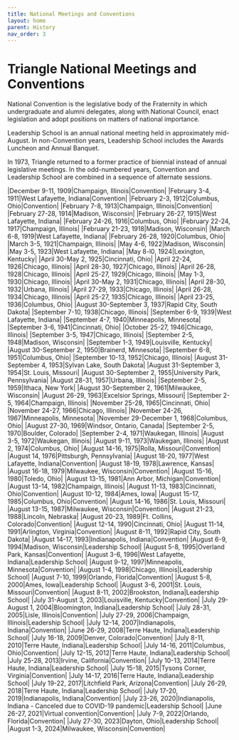 ```yaml
---
title: National Meetings and Conventions
layout: home
parent: History
nav_order: 3
---
```

# Triangle National Meetings and Conventions

National Convention is the legislative body of the Fraternity in which
undergraduate and alumni delegates, along with National Council, enact
legislation and adopt positions on matters of national importance.

Leadership School is an annual national meeting held in approximately
mid-August.  In non-Convention years, Leadership School includes the
Awards Luncheon and Annual Banquet.

In 1973, Triangle returned to a former practice of biennial instead of
annual legislative meetings.  In the odd-numbered years, Convention and
Leadership School are combined in a sequence of alternate sessions.

|December 9-11, 1909|Champaign, Illinois|Convention|
|February 3-4, 1911|West Lafayette, Indiana|Convention|
|February 2-3, 1912|Columbus, Ohio|Convention|
|February 7-8, 1913|Champaign, Illinois|Convention|
|February 27-28, 1914|Madison, Wisconsin|
|February 26-27, 1915|West Lafayette, Indiana|
|February 24-26, 1916|Columbus, Ohio|
|February 22-24, 1917|Champaign, Illinois|
|February 21-23, 1918|Madison, Wisconsin|
|March 6-8, 1919|West Lafayette, Indiana|
|February 26-28, 1920|Columbus, Ohio|
|March 3-5, 1921|Champaign, Illinois|
|May 4-6, 1922|Madison, Wisconsin|
|May 3-5, 1923|West Lafayette, Indiana|
|May 8-l0, 1924|Lexington, Kentucky|
|April 30-May 2, 1925|Cincinnati, Ohio|
|April 22-24, 1926|Chicago, Illinois|
|April 28-30, 1927|Chicago, Illinois|
|April 26-28, 1928|Chicago, Illinois|
|April 25-27, 1929|Chicago, Illinois|
|May 1-3, 1930|Chicago, Illinois|
|April 30-May 2, 1931|Chicago, Illinois|
|April 28-30, 1932|Urbana, Illinois|
|April 27-29, 1933|Chicago, Illinois|
|April 26-28, 1934|Chicago, Illinois|
|April 25-27, 1935|Chicago, Illinois|
|April 23-25, 1936|Columbus, Ohio|
|August 30-September 3, 1937|Rapid City, South Dakota|
|September 7-10, 1938|Chicago, Illinois|
|September 6-9, 1939|West Lafayette, Indiana|
|September 4-7, 1940|Minneapolis, Minnesota|
|September 3-6, 1941|Cincinnati, Ohio|
|October 25-27, 1946|Chicago, Illinois|
|September 3-5, 1947|Chicago, Illinois|
|September 2-5, 1948|Madison, Wisconsin|
|September 1-3, 1949|Louisville, Kentucky|
|August 30-September 2, 1950|Brainerd, Minnesota|
|September 6-8, 1951|Columbus, Ohio|
|September 10-13, 1952|Chicago, Illinois|
|August 31-September 4, 1953|Sylvan Lake, South Dakota|
|August 31-September 3, 1954|St. Louis, Missouri|
|August 30-September 2, 1955|University Park, Pennsylvania|
|August 28-31, 1957|Urbana, Illinois|
|September 2-5, 1959|Ithaca, New York|
|August 30-September 2, 1961|Milwaukee, Wisconsin|
|August 26-29, 1963|Excelsior Springs, Missouri|
|September 2-5, 1964|Champaign, Illinois|
|November 25-28, 1965|Cincinnati, Ohio|
|November 24-27, 1966|Chicago, Illinois|
|November 24-26, 1967|Minneapolis, Minnesota|
|November 29-December 1, 1968|Columbus, Ohio|
|August 27-30, 1969|Windsor, Ontario, Canada|
|September 2-5, 1970|Boulder, Colorado|
|September 2-4, 1971|Waukegan, Illinois|
|August 3-5, 1972|Waukegan, Illinois|
|August 9-11, 1973|Waukegan, Illinois|
|August 2, 1974|Columbus, Ohio|
|August 14-16, 1975|Rolla, Missouri|Convention|
|August 14, 1976|Pittsburgh, Pennsylvania|
|August 18-20, 1977|West Lafayette, Indiana|Convention|
|August 18-19, 1978|Lawrence, Kansas|
|August 16-18, 1979|Milwaukee, Wisconsin|Convention|
|August 15-16, 1980|Toledo, Ohio|
|August 13-15, 1981|Ann Arbor, Michigan|Convention|
|August 13-14, 1982|Champaign, Illinois|
|August 11-13, 1983|Cincinnati, Ohio|Convention|
|August 10-12, 1984|Ames, Iowa|
|August 15-17, 1985|Columbus, Ohio|Convention|
|August 14-16, 1986|St. Louis, Missouri|
|August 13-15, 1987|Milwaukee, Wisconsin|Convention|
|August 21-23, 1988|Lincoln, Nebraska|
|August 20-23, 1989|Ft. Collins, Colorado|Convention|
|August 12-14, 1990|Cincinnati, Ohio|
|August 11-14, 1991|Arlington, Virginia|Convention|
|August 8-11, 1992|Rapid City, South Dakota|
|August 14-17, 1993|Indianapolis, Indiana|Convention|
|August 6-9, 1994|Madison, Wisconsin|Leadership School|
|August 5-8, 1995|Overland Park, Kansas|Convention|
|August 3-6, 1996|West Lafayette, Indiana|Leadership School|
|August 9-12, 1997|Minneapolis, Minnesota|Convention|
|August 1-4, 1998|Chicago, Illinois|Leadership School|
|August 7-10, 1999|Orlando, Florida|Convention|
|August 5-8, 2000|Ames, Iowa|Leadership School|
|August 3-6, 2001|St. Louis, Missouri|Convention|
|August 8-11, 2002|Brookston, Indiana|Leadership School|
|July 31-August 3, 2003|Louisville, Kentucky|Convention|
|July 29-August 1, 2004|Bloomington, Indiana|Leadership School|
|July 28-31, 2005|Lisle, Illinois|Convention|
|July 27-29, 2006|Champaign, Illinois|Leadership School|
|July 12-14, 2007|Indianapolis, Indiana|Convention|
|June 26-29, 2008|Terre Haute, Indiana|Leadership School|
|July 16-18, 2009|Denver, Colorado|Convention|
|July 8-11, 2010|Terre Haute, Indiana|Leadership School|
|July 14-16, 2011|Columbus, Ohio|Convention|
|July 12-15, 2012|Terre Haute, Indiana|Leadership School|
|July 25-28, 2013|Irvine, California|Convention|
|July 10-13, 2014|Terre Haute, Indiana|Leadership School|
|July 15-18, 2015|Tysons Corner, Virginia|Convention|
|July 14-17, 2016|Terre Haute, Indiana|Leadership School|
|July 19-22, 2017|Litchfield Park, Arizona|Convention|
|July 26-29, 2018|Terre Haute, Indiana|Leadership School|
|July 17-20, 2019|Indianapolis, Indiana|Convention|
|July 23-26, 2020|Indianapolis, Indiana - Canceled due to COVID-19 pandemic|Leadership School|
|June 26-27, 2021|Virtual convention|Convention|
|July 7-9, 2022|Orlando, Florida|Convention|
|July 27-30, 2023|Dayton, Ohio|Leadership School|
|August 1-3, 2024|Milwaukee, Wisconsin|Convention|

